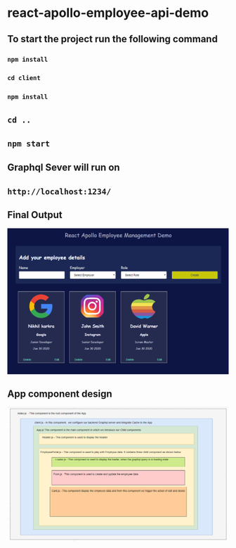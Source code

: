 # react-apollo-employee-api-demo

## To start the project run the following command
### `npm install`  
### `cd client`  
### `npm install` 
## `cd ..`
## `npm start`

## Graphql Sever will run on 
##  `http://localhost:1234/ `

## Final Output
<img src="./asset/screen.PNG"/>

## App component design
<img src="./asset/arch.PNG"/>
